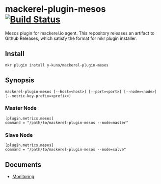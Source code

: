 # mackerel-plugin-mesos [![Build Status](https://travis-ci.org/y-kuno/mackerel-plugin-mesos.svg?branch=master)](https://travis-ci.org/y-kuno/mackerel-plugin-mesos)

Mesos plugin for mackerel.io agent. This repository releases an artifact to Github Releases, which satisfy the format for mkr plugin installer.

## Install

```shell
mkr plugin install y-kuno/mackerel-plugin-mesos
```

## Synopsis

```shell
mackerel-plugin-mesos [--host=<host>] [--port=<port>] [--node=<node>] [--metric-key-prefix=<prefix>]
```

### Master Node

```
[plugin.metrics.mesos]
command = "/path/to/mackerel-plugin-mesos --node=master"
```

### Slave Node

```
[plugin.metrics.mesos]
command = "/path/to/mackerel-plugin-mesos --node=salve"
```

## Documents

* [Monitoring](http://mesos.apache.org/documentation/latest/monitoring/)
